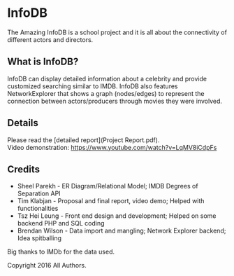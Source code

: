 # InfoDB
The Amazing InfoDB is a school project and it is all about the connectivity of different actors and directors.

## What is InfoDB?
InfoDB can display detailed information about a celebrity and provide customized searching similar to IMDB. InfoDB also features NetworkExplorer that shows a graph (nodes/edges) to represent the connection between actors/producers through movies they were involved.

## Details
Please read the [detailed report](Project Report.pdf).  
Video demonstration: https://www.youtube.com/watch?v=LqMV8iCdpFs

## Credits
- Sheel Parekh - ER Diagram/Relational Model; IMDB Degrees of Separation API
- Tim Klabjan - Proposal and final report, video demo; Helped with functionalities
- Tsz Hei Leung - Front end design and development; Helped on some backend PHP and SQL coding
- Brendan Wilson - Data import and mangling; Network Explorer backend; Idea spitballing

Big thanks to IMDb for the data used.

Copyright 2016 All Authors.

